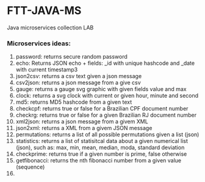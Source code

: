 # FTT-JAVA-MS
Java microservices collection LAB

### Microservices ideas:

1. password: returns secure random password
2. echo: Returns JSON echo + fields: \_id with unique hashcode and \_date with current timestamp3
3. json2csv: returns a csv text given a json message
4. csv2json: returns a json message from a give csv
5. gauge: returns a gauge svg graphic with given fields value and max
6. clock: returns a svg clock with current or given hour, minute and second
7. md5: returns MD5 hashcode from a given text
8. checkcpf: returns true or false for a Brazilian CPF document number
9. checkrg: returns true or false for a given Brazilian RJ document number
10. xml2json: returns a json message from a givem XML
11. json2xml: returns a XML from a givem JSON message
12. permutations: returns a list of all possible permutations given a list (json)
13. statistics: returns a list of statisitcal data about a given numerical list (json), such as: max, min, mean, median, moda, standard deviation
14. checkprime: returns true if a given number is prime, false otherwise
15. getfibonacci: returns the nth fibonacci number from a given value (sequence)
16. 
